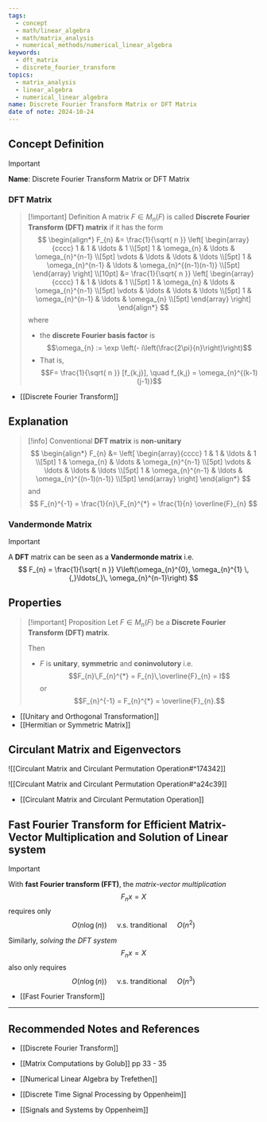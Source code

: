```yaml
---
tags:
  - concept
  - math/linear_algebra
  - math/matrix_analysis
  - numerical_methods/numerical_linear_algebra
keywords:
  - dft_matrix
  - discrete_fourier_transform
topics:
  - matrix_analysis
  - linear_algebra
  - numerical_linear_algebra
name: Discrete Fourier Transform Matrix or DFT Matrix
date of note: 2024-10-24
---
```


## Concept Definition

>[!important]
>**Name**: Discrete Fourier Transform Matrix or DFT Matrix

### DFT Matrix


>[!important] Definition
>A matrix $F \in M_{n}(F)$ is called **Discrete Fourier Transform (DFT) matrix** if it has the form
>$$
>\begin{align*}
> F_{n} &= \frac{1}{\sqrt{ n }} \left[ \begin{array}{cccc} 1 & 1 & \ldots & 1 \\[5pt] 1 & \omega_{n} & \ldots & \omega_{n}^{n-1} \\[5pt] \vdots  & \ldots & \ldots & \ldots \\[5pt] 1 & \omega_{n}^{n-1} & \ldots & \omega_{n}^{(n-1)(n-1)} \\[5pt] \end{array} \right] \\[10pt]
> &=  \frac{1}{\sqrt{ n }} \left[ \begin{array}{cccc} 1 & 1 & \ldots & 1 \\[5pt] 1 & \omega_{n} & \ldots & \omega_{n}^{n-1} \\[5pt] \vdots  & \ldots & \ldots & \ldots \\[5pt] 1 & \omega_{n}^{n-1} & \ldots & \omega_{n} \\[5pt] \end{array} \right]
>\end{align*}
>$$
>where
>- the **discrete Fourier basis factor** is $$\omega_{n} := \exp \left(- i\left(\frac{2\pi}{n}\right)\right)$$
>- That is, $$F= \frac{1}{\sqrt{ n }} [f_{k,j}], \quad f_{k,j} = \omega_{n}^{(k-1)(j-1)}$$

- [[Discrete Fourier Transform]]

## Explanation

>[!info]
>Conventional **DFT matrix** is **non-unitary**
>$$
>\begin{align*}
> F_{n} &=  \left[ \begin{array}{cccc} 1 & 1 & \ldots & 1 \\[5pt] 1 & \omega_{n} & \ldots & \omega_{n}^{n-1} \\[5pt] \vdots  & \ldots & \ldots & \ldots \\[5pt] 1 & \omega_{n}^{n-1} & \ldots & \omega_{n}^{(n-1)(n-1)} \\[5pt] \end{array} \right] 
>\end{align*}
>$$
>and
>$$
>F_{n}^{-1} = \frac{1}{n}\,F_{n}^{*} = \frac{1}{n} \overline{F}_{n}
>$$



### Vandermonde Matrix

>[!important]
>A **DFT** matrix can be seen as a **Vandermonde matrix** i.e.
>$$
>F_{n} = \frac{1}{\sqrt{ n }} V\left(\omega_{n}^{0}, \omega_{n}^{1} \,{,}\ldots{,}\, \omega_{n}^{n-1}\right)
>$$

## Properties

>[!important] Proposition
>Let $F \in M_{n}(F)$ be a **Discrete Fourier Transform (DFT) matrix**.
>
>Then
>- $F$ is **unitary**, **symmetric** and **coninvolutory** i.e. $$F_{n}\,F_{n}^{*} = F_{n}\,\overline{F}_{n} = I$$ or $$F_{n}^{-1} = F_{n}^{*} = \overline{F}_{n}.$$

- [[Unitary and Orthogonal Transformation]]
- [[Hermitian or Symmetric Matrix]]

## Circulant Matrix and Eigenvectors

![[Circulant Matrix and Circulant Permutation Operation#^174342]]

![[Circulant Matrix and Circulant Permutation Operation#^a24c39]]

- [[Circulant Matrix and Circulant Permutation Operation]]

## Fast Fourier Transform for Efficient Matrix-Vector Multiplication and Solution of Linear system

>[!important]
>With **fast Fourier transform (FFT)**, the *matrix-vector multiplication* $$F_{n}x= X$$ requires only $$O(n\log (n)) \quad \text{ v.s. tranditional }\quad O(n^2)$$
>
>Similarly, *solving the DFT system* $$F_{n}x = X$$ also only requires $$O(n\log (n)) \quad \text{ v.s. tranditional }\quad O(n^3)$$

- [[Fast Fourier Transform]]




-----------
##  Recommended Notes and References


- [[Discrete Fourier Transform]]


- [[Matrix Computations by Golub]] pp 33 - 35
- [[Numerical Linear Algebra by Trefethen]]
- [[Discrete Time Signal Processing by Oppenheim]]
- [[Signals and Systems by Oppenheim]]
